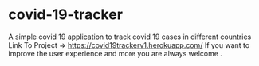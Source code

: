 # covid-19-tracker
A simple covid 19 application to track covid 19 cases in different countries
Link To Project => https://covid19trackerv1.herokuapp.com/
If you want to improve the user experience and more you are always welcome .
